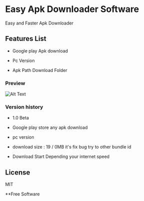 # Easy Apk Downloader Software
Easy and Faster Apk Downloader 


## Features List

- Google play Apk download

- Pc Version 

- Apk Path Download Folder

### Preview

![Alt Text](https://media.giphy.com/media/3o752eLBYyyjUnOYqA/giphy.gif)


### Version history

- 1.0 Beta

* Google play store any apk download 

* pc version

*  download size : 19 / 0MB it's fix bug try to other bundle id

* Download Start Depending your internet speed



License
----

MIT


**Free Software

